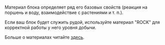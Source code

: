 Материал блока определяет ряд его базовых свойств
(реакция на поршень и воду, взаимодействие с растениями и т. п.).

Если ваш блок будет служить рудой, используйте материал "ROCK"
для корректной работы у него уровня добычи.

Больше о материалах читайте [здесь](https://mcreator.net/wiki/materials).